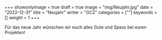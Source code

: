 +++
showonlyimage = true
draft = true
image = "img/Neujahr.jpg"
date = "2022-12-31"
title = "Neujahr"
writer = "GC2"
categories = [""]
keywords = []
weight = 1
+++

Für das neue Jahr wünschen wir euch alles Gute und Spass bei euren Projekten! 
<!--more-->



